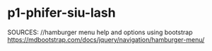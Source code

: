 # p1-phifer-siu-lash

SOURCES:
//hamburger menu help and options using bootstrap
https://mdbootstrap.com/docs/jquery/navigation/hamburger-menu/

